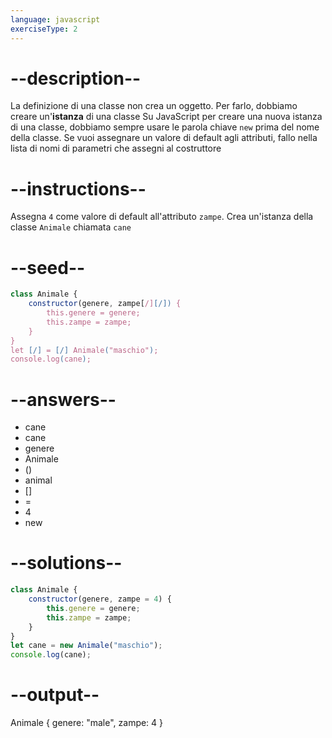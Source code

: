 ```yaml
---
language: javascript
exerciseType: 2
---
```


# --description--

La definizione di una classe non crea un oggetto.
Per farlo, dobbiamo creare un'__istanza__ di una classe
Su JavaScript per creare una nuova istanza di una classe, dobbiamo sempre usare le parola chiave `new` prima del nome della classe.
Se vuoi assegnare un valore di default agli attributi, fallo nella lista di nomi di parametri che assegni al costruttore

# --instructions--

Assegna `4` come valore di default all'attributo `zampe`.
Crea un'istanza della classe `Animale` chiamata `cane`

# --seed--

```javascript
class Animale {
    constructor(genere, zampe[/][/]) {
        this.genere = genere;
        this.zampe = zampe;
    }
}
let [/] = [/] Animale("maschio");
console.log(cane);
```

# --answers--

- cane
- cane
- genere
- Animale
- ()
- animal
- []
-  = 
- 4
- new

# --solutions--

```javascript
class Animale {
    constructor(genere, zampe = 4) {
        this.genere = genere;
        this.zampe = zampe;
    }
}
let cane = new Animale("maschio");
console.log(cane);
```

# --output--

Animale {
	genere: "male",
	zampe: 4
}
